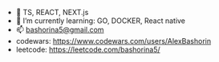 - 🐋 TS, REACT, NEXT.js
- 🌱 I’m currently learning: GO, DOCKER, React native
- 📫 bashorina5@gmail.com
- codewars: https://www.codewars.com/users/AlexBashorin
- leetcode: https://leetcode.com/bashorina5/
